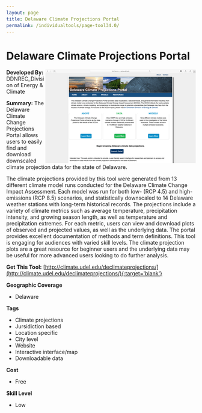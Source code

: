 ```yaml
---
layout: page
title: Delaware Climate Projections Portal
permalink: /individualtools/page-tool34.0/
---
```

# Delaware Climate Projections Portal

<img src="/images/scaled_250_400/TOOLID_34.0_ScreenCapture-1.png" style="max-height:250px;max-width:400;" align="right"/>

**Developed By:** DDNREC_Division of Energy & Climate

**Summary:** The Delaware Climate Change Projections Portal allows users to easily find and download downscaled climate projection data for the state of Delaware.  

The climate projections provided by this tool were generated from 13 different climate model runs conducted for the Delaware Climate Change Impact Assessment. Each model was run for both low- (RCP 4.5) and high-emissions (RCP 8.5) scenarios, and statistically downscaled to 14 Delaware weather stations with long-term historical records. The projections include a variety of climate metrics such as average temperature, precipitation intensity, and growing season length, as well as temperature and precipitation extremes. For each metric, users can view and download plots of observed and projected values, as well as the underlying data. The portal provides excellent documentation of methods and term definitions. This tool is engaging for audiences with varied skill levels. The climate projection plots are a great resource for beginner users and the underlying data may be useful for more advanced users looking to do further analysis.


**Get This Tool:** [http://climate.udel.edu/declimateprojections/](http://climate.udel.edu/declimateprojections/){:target='blank'}

**Geographic Coverage**

* Delaware

**Tags**

*  Climate projections
*  Jursidiction based
*  Location specific
*  City level
*  Website
*  Interactive interface/map
*  Downloadable data

**Cost**

* Free

**Skill Level**

* Low
